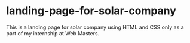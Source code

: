 # landing-page-for-solar-company
This is a landing page for solar company using HTML and CSS only as a part of my internship at Web Masters.
